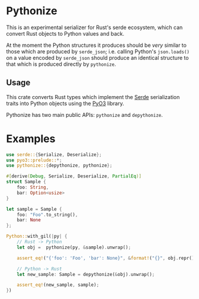 # Pythonize

This is an experimental serializer for Rust's serde ecosystem, which can convert Rust objects to Python values and back.

At the moment the Python structures it produces should be _very_ similar to those which are produced by `serde_json`; i.e. calling Python's `json.loads()` on a value encoded by `serde_json` should produce an identical structure to
that which is produced directly by `pythonize`.

## Usage

This crate converts Rust types which implement the [Serde] serialization
traits into Python objects using the [PyO3] library.

Pythonize has two main public APIs: `pythonize` and `depythonize`.

</div>

[Serde]: https://github.com/serde-rs/serde
[PyO3]: https://github.com/PyO3/pyo3

# Examples

```rust
use serde::{Serialize, Deserialize};
use pyo3::prelude::*;
use pythonize::{depythonize, pythonize};

#[derive(Debug, Serialize, Deserialize, PartialEq)]
struct Sample {
    foo: String,
    bar: Option<usize>
}

let sample = Sample {
    foo: "Foo".to_string(),
    bar: None
};

Python::with_gil(|py| {
    // Rust -> Python
    let obj =  pythonize(py, &sample).unwrap();

    assert_eq!("{'foo': 'Foo', 'bar': None}", &format!("{}", obj.repr().unwrap()));

    // Python -> Rust
    let new_sample: Sample = depythonize(&obj).unwrap();

    assert_eq!(new_sample, sample);
})
```
